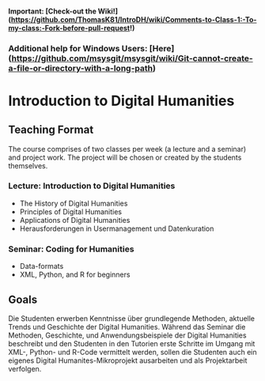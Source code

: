 #### Important: [Check-out the Wiki!] (https://github.com/ThomasK81/IntroDH/wiki/Comments-to-Class-1:-To-my-class:-Fork-before-pull-request!)
### Additional help for Windows Users: [Here] (https://github.com/msysgit/msysgit/wiki/Git-cannot-create-a-file-or-directory-with-a-long-path)

# Introduction to Digital Humanities

## Teaching Format

The course comprises of two classes per week (a lecture and a seminar) and project work. The project will be chosen or created by the students themselves.

### Lecture: Introduction to Digital Humanities 
- The History of Digital Humanities
- Principles of Digital Humanities
- Applications of Digital Humanities
- Herausforderungen in Usermanagement und Datenkuration

### Seminar: Coding for Humanities
- Data-formats
- XML, Python, and R for beginners


## Goals

Die Studenten erwerben Kenntnisse über grundlegende Methoden, aktuelle Trends und Geschichte der Digital Humanities. Während das Seminar die Methoden, Geschichte, und Anwendungsbeispiele der Digital Humanities beschreibt und den Studenten in den Tutorien erste Schritte im Umgang mit XML-, Python- und R-Code vermittelt werden, sollen die Studenten auch ein eigenes Digital Humanites-Mikroprojekt ausarbeiten und als Projektarbeit verfolgen.

